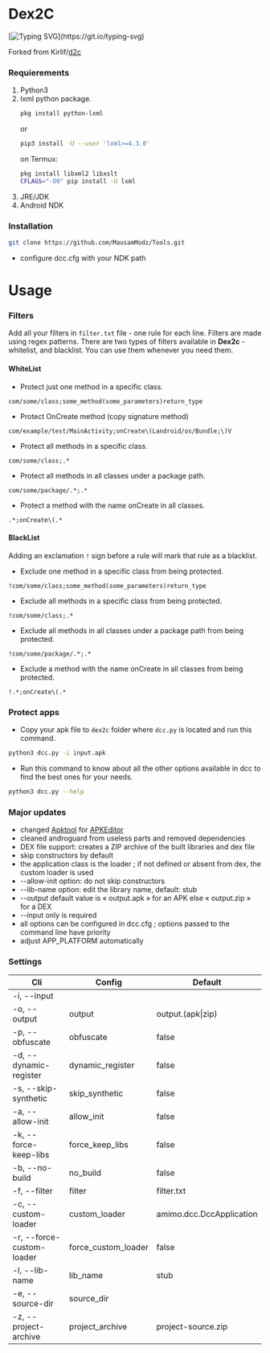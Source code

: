 <h1>Dex2C</h1>

[![Typing SVG](https://readme-typing-svg.demolab.com?font=Poppins&size=15&duration=6000&pause=500&color=D8F748&width=700&lines=Method-based+AOT+compiler+that+can+wrap+Dalvik+bytecode+with+JNI+native+code.)](https://git.io/typing-svg)

Forked from Kirlif/[d2c](https://github.com/Kirlif/d2c)

### Requierements
1. Python3
2. lxml python package.
   ```bash
   pkg install python-lxml
   ```
   or
   ```bash
   pip3 install -U --user 'lxml>=4.3.0'
   ```
   on Termux:
      ```bash
   pkg install libxml2 libxslt
   CFLAGS="-O0" pip install -U lxml
   ```
3. JRE/JDK
3. Android NDK

### Installation
   ```bash
   git clone https://github.com/MausamModz/Tools.git
   ```
- configure dcc.cfg with your NDK path

<!-- USAGE EXAMPLES -->
# Usage

### Filters

Add all your filters in `filter.txt` file - one rule for each line. Filters are made using regex patterns. There are two types of filters available in **Dex2c** - whitelist, and blacklist. You can use them whenever you need them.

#### WhiteList

- Protect just one method in a specific class.
```
com/some/class;some_method(some_parameters)return_type
```

- Protect OnCreate method (copy signature method)
```
com/example/test/MainActivity;onCreate\(Landroid/os/Bundle;\)V
```

- Protect all methods in a specific class.
```
com/some/class;.*
```

- Protect all methods in all classes under a package path.
```
com/some/package/.*;.*
```

- Protect a method with the name onCreate in all classes.
```
.*;onCreate\(.*
```

#### BlackList

Adding an exclamation `!` sign before a rule will mark that rule as a blacklist.

- Exclude one method in a specific class from being protected.
```
!com/some/class;some_method(some_parameters)return_type
```

- Exclude all methods in a specific class from being protected.
```
!com/some/class;.*
```

- Exclude all methods in all classes under a package path from being protected.
```
!com/some/package/.*;.*
```

- Exclude a method with the name onCreate in all classes from being protected.
```
!.*;onCreate\(.*
```


### Protect apps

- Copy your apk file to `dex2c` folder where `dcc.py` is located and run this command.

```bash
python3 dcc.py -i input.apk

```

- Run this command to know about all the other options available in dcc to find the best ones for your needs.

```bash
python3 dcc.py --help
```

### Major updates
- changed <a href="https://apktool.org/">Apktool</a> for <a href="https://github.com/REAndroid/APKEditor">APKEditor</a>
- cleaned androguard from useless parts and removed dependencies
- DEX file support: creates a ZIP archive of the built libraries and dex file
- skip constructors by default
- the application class is the loader ; if not defined or absent from dex, the custom loader is used
- --allow-init option: do not skip constructors
- --lib-name option: edit the library name, default: stub
- --output default value is « output.apk » for an APK else « output.zip » for a DEX
- --input only is required 
- all options can be configured in dcc.cfg ; options passed to the command line have priority
- adjust APP_PLATFORM automatically

### Settings

|  Cli  |  Config  |  Default  |
| ----- | -------- |  -------- |
|-i, --input|||
| -o, --output|output|output.(apk\|zip)|
|-p, --obfuscate|obfuscate|false|
|-d, --dynamic-register|dynamic_register|false|
|-s, --skip-synthetic|skip_synthetic|false|
|-a, --allow-init|allow_init|false|
|-k, --force-keep-libs|force_keep_libs|false|
|-b, --no-build|no_build|false|
|-f, --filter|filter|filter.txt|
|-c, --custom-loader|custom_loader|amimo.dcc.DccApplication|
|-r, --force-custom-loader|force_custom_loader|false
|-l, --lib-name|lib_name|stub|
|-e, --source-dir|source_dir||
|-z, --project-archive|project_archive|project-source.zip|
